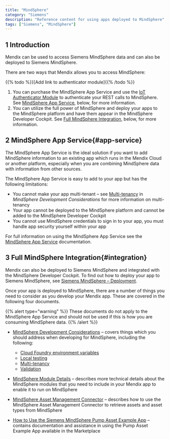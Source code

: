 ```yaml
---
title: "MindSphere"
category: "Siemens"
description: "Reference content for using apps deployed to MindSphere"
tags: ["Siemens", "MindSphere"]
---
```


## 1 Introduction

Mendix can be used to access Siemens MindSphere data and can also be deployed to Siemens MindSphere.

There are two ways that Mendix allows you to access MindSphere:

{{% todo %}}[Add link to authenticator module]{{% /todo %}}

1. You can purchase the MindSphere App Service and use the [IoT Authenticator Module](https://example.com) to authenticate your REST calls to MindSphere. See [MindSphere App Service](#app-service), below, for more information.
2. You can utilize the full power of MindSphere and deploy your apps to the MindSphere platform and have them appear in the  MindSphere Developer Cockpit. See [Full MindSphere Integration](#integration), below, for more information.

## 2 MindSphere App Service{#app-service}

The MindSphere App Service is the ideal solution if you want to add MindSphere information to an existing app which runs in the Mendix Cloud or another platform, especially when you are combining MindSphere data with information from other sources.

The MindSphere App Service is easy to add to your app but has the following limitations:

* You cannot make your app multi-tenant – see [Multi-tenancy](mindsphere-development-considerations#multitenancy) in *MindSphere Development Considerations* for more information on multi-tenancy
* Your app cannot be deployed to the MindSphere platform and cannot be added to the MindSphere Developer Cockpit
* You cannot use MindSphere credentials to sign in to your app, you must handle app security yourself within your app

For full information on using the MindSphere App Service see the [MindSphere App Service](mindsphere-app-service) documentation.

## 3 Full MindSphere Integration{#integration}

Mendix can also be deployed to Siemens MindSphere and integrated with the MindSphere Developer Cockpit. To find out how to deploy your app to Siemens MindSphere, see [Siemens MindSphere – Deployment](/developerportal/deploy/deploying-to-mindsphere).

Once your app is deployed to MindSphere, there are a number of things you need to consider as you develop your Mendix app. These are covered in the following four documents.


{{% alert type="warning" %}}
These documents do not apply to the MindSphere App Service and should not be used if this is how you are consuming MindSphere data.
{{% /alert %}}

* [MindSphere Development Considerations](mindsphere-development-considerations) – covers things which you should address when developing for MindSphere, including the following:

	* [Cloud Foundry environment variables](mindsphere-development-considerations#cfenvvars)
	* [Local testing](mindsphere-development-considerations#localtesting)
	* [Multi-tenancy](mindsphere-development-considerations#multitenancy)
	* [Validation<br style="margin-bottom: 10px;">](mindsphere-development-considerations#validation)

* [MindSphere Module Details](mindsphere-module-details) – describes more technical details about the MindSphere modules that you need to include in your Mendix app to enable it to run on MindSphere
* [MindSphere Asset Management Connector](mindsphere-asset-management-connector) – describes how to use the MindSphere Asset Management Connector to retrieve assets and asset types from MindSphere
* [How to Use the Siemens MindSphere Pump Asset Example App](mindsphere-example-app) – contains documentation and assistance in using the Pump Asset Example App available in the Marketplace
